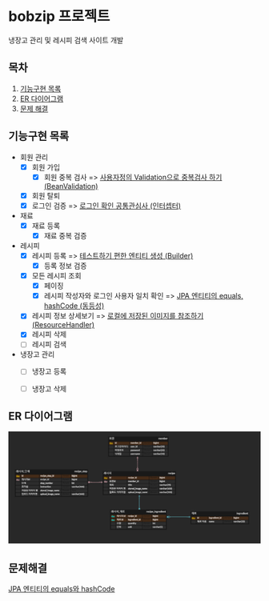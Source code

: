 # bobzip 프로젝트
냉장고 관리 및 레시피 검색 사이트 개발 


## 목차
1. [기능구현 목록](#기능구현-목록)
2. [ER 다이어그램](#er-다이어그램)
3. [문제 해결](#문제_해결)


## 기능구현 목록

* 회원 관리
  * [x] 회원 가입
    * [x] 회원 중복 검사 => [사용자정의 Validation으로 중복검사 하기 (BeanValidation)](https://flowerdragon95.tistory.com/196)
  * [x] 회원 탈퇴 
  * [x] 로그인 검증 => [로그인 확인 공통관심사 (인터셉터)](https://flowerdragon95.tistory.com/197) 
* 재료
  * [x] 재료 등록
    * [x] 재료 중복 검증
* 레시피
  * [x] 레시피 등록 => [테스트하기 편한 엔티티 생성 (Builder)](https://flowerdragon95.tistory.com/195)
    * [x] 등록 정보 검증
  * [x] 모든 레시피 조회
    * [x] 페이징
    * [x] 레시피 작성자와 로그인 사용자 일치 확인 => [JPA 엔티티의 equals, hashCode (동등성)](https://flowerdragon95.tistory.com/200)
  * [x] 레시피 정보 상세보기 => [로컬에 저장된 이미지를 참조하기 (ResourceHandler)](https://flowerdragon95.tistory.com/199)
  * [x] 레시피 삭제 
  * [ ] 레시피 검색 
* 냉장고 관리
  * [ ] 냉장고 등록 
  * [ ] 냉장고 삭제


## ER 다이어그램
![img.png](img.png)

## 문제해결
[JPA 엔티티의 equals와 hashCode]()